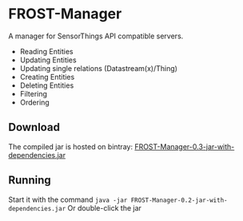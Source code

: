 # FROST-Manager
A manager for SensorThings API compatible servers.
- Reading Entities
- Updating Entities
- Updating single relations (Datastream(x)/Thing)
- Creating Entities
- Deleting Entities
- Filtering
- Ordering

## Download
The compiled jar is hosted on bintray: [FROST-Manager-0.3-jar-with-dependencies.jar](https://bintray.com/fraunhoferiosb/Maven/download_file?file_path=de%2Ffraunhofer%2Fiosb%2Filt%2FFROST-Manager%2F0.3%2FFROST-Manager-0.3-jar-with-dependencies.jar)

## Running
Start it with the command
```java -jar FROST-Manager-0.2-jar-with-dependencies.jar```
Or double-click the jar
